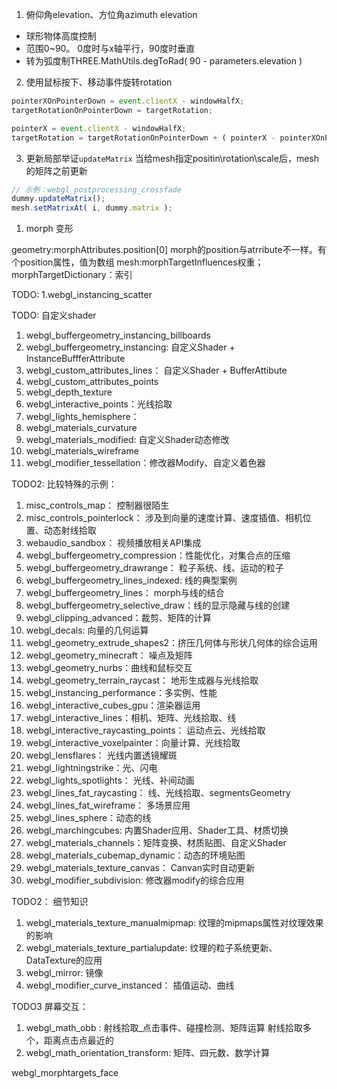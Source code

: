 1. 俯仰角elevation、方位角azimuth
elevation 
- 球形物体高度控制 
- 范围0~90。 0度时与x轴平行，90度时垂直
- 转为弧度制THREE.MathUtils.degToRad( 90 - parameters.elevation )

2. 使用鼠标按下、移动事件旋转rotation
```js
pointerXOnPointerDown = event.clientX - windowHalfX;
targetRotationOnPointerDown = targetRotation;

pointerX = event.clientX - windowHalfX;
targetRotation = targetRotationOnPointerDown + ( pointerX - pointerXOnPointerDown ) * 0.02;
```

3. 更新局部举证`updateMatrix`
当给mesh指定positin\rotation\scale后，mesh的矩阵之前更新
```js
// 示例：webgl_postprocessing_crossfade
dummy.updateMatrix();
mesh.setMatrixAt( i, dummy.matrix );
```


1. morph 变形

geometry:morphAttributes.position[0] morph的position与atrribute不一样。有个position属性，值为数组
mesh:morphTargetInfluences权重；morphTargetDictionary：索引



TODO:
1.webgl_instancing_scatter

TODO:
自定义shader
1. webgl_buffergeometry_instancing_billboards
2. webgl_buffergeometry_instancing: 自定义Shader + InstanceBuffferAttribute
3. webgl_custom_attributes_lines： 自定义Shader + BufferAttibute
4. webgl_custom_attributes_points
5. webgl_depth_texture
6. webgl_interactive_points：光线拾取
7. webgl_lights_hemisphere：
8. webgl_materials_curvature
9. webgl_materials_modified: 自定义Shader动态修改
10. webgl_materials_wireframe
11. webgl_modifier_tessellation：修改器Modify、自定义着色器

TODO2:
比较特殊的示例：
1. misc_controls_map： 控制器很陌生
2. misc_controls_pointerlock： 涉及到向量的速度计算、速度插值、相机位置、动态射线拾取
3. webaudio_sandbox： 视频播放相关API集成
4. webgl_buffergeometry_compression：性能优化，对集合点的压缩
5. webgl_buffergeometry_drawrange： 粒子系统、线、运动的粒子
6. webgl_buffergeometry_lines_indexed: 线的典型案例
7. webgl_buffergeometry_lines： morph与线的结合
8. webgl_buffergeometry_selective_draw：线的显示隐藏与线的创建
9. webgl_clipping_advanced：裁剪、矩阵的计算
10. webgl_decals: 向量的几何运算
11. webgl_geometry_extrude_shapes2：挤压几何体与形状几何体的综合运用
12. webgl_geometry_minecraft： 噪点及矩阵
13. webgl_geometry_nurbs：曲线和鼠标交互
14. webgl_geometry_terrain_raycast： 地形生成器与光线拾取
15. webgl_instancing_performance：多实例、性能
16. webgl_interactive_cubes_gpu：渲染器运用
17. webgl_interactive_lines：相机、矩阵、光线拾取、线
18. webgl_interactive_raycasting_points： 运动点云、光线拾取
19. webgl_interactive_voxelpainter：向量计算、光线拾取
20. webgl_lensflares： 光线内置透镜耀斑
21. webgl_lightningstrike：光、闪电
22. webgl_lights_spotlights： 光线、补间动画
23. webgl_lines_fat_raycasting： 线、光线拾取、segmentsGeometry
24. webgl_lines_fat_wireframe： 多场景应用
25. webgl_lines_sphere：动态的线
26. webgl_marchingcubes: 内置Shader应用、Shader工具、材质切换
27. webgl_materials_channels：矩阵变换、材质贴图、自定义Shader
28. webgl_materials_cubemap_dynamic：动态的环境贴图
29. webgl_materials_texture_canvas： Canvan实时自动更新
30. webgl_modifier_subdivision: 修改器modify的综合应用


TODO2：
细节知识
1. webgl_materials_texture_manualmipmap: 纹理的mipmaps属性对纹理效果的影响  
2. webgl_materials_texture_partialupdate: 纹理的粒子系统更新、DataTexture的应用
3. webgl_mirror: 镜像
4. webgl_modifier_curve_instanced： 插值运动、曲线

TODO3
屏幕交互：
1. webgl_math_obb : 射线拾取_点击事件、碰撞检测、矩阵运算
射线拾取多个，距离点击点最近的
2. webgl_math_orientation_transform: 矩阵、四元数、数学计算


webgl_morphtargets_face


